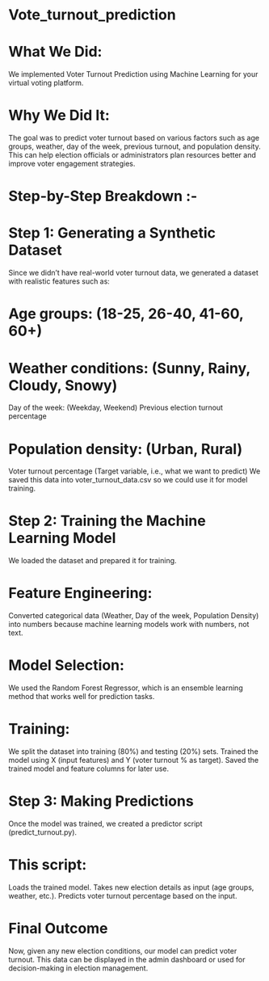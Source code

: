 # Vote_turnout_prediction

# What We Did:
We implemented Voter Turnout Prediction using Machine Learning for your virtual voting platform.

# Why We Did It:
The goal was to predict voter turnout based on various factors such as age groups, weather, day of the week, previous turnout, and population density. This can help election officials or administrators plan resources better and improve voter engagement strategies.

# Step-by-Step Breakdown :-
# Step 1: Generating a Synthetic Dataset
Since we didn’t have real-world voter turnout data, we generated a dataset with realistic features such as:

# Age groups: (18-25, 26-40, 41-60, 60+)

# Weather conditions: (Sunny, Rainy, Cloudy, Snowy)
Day of the week: (Weekday, Weekend)
Previous election turnout percentage

# Population density: (Urban, Rural)
Voter turnout percentage (Target variable, i.e., what we want to predict)
We saved this data into voter_turnout_data.csv so we could use it for model training.

# Step 2: Training the Machine Learning Model
We loaded the dataset and prepared it for training.

# Feature Engineering:
Converted categorical data (Weather, Day of the week, Population Density) into numbers because machine learning models work with numbers, not text.

# Model Selection:
We used the Random Forest Regressor, which is an ensemble learning method that works well for prediction tasks.

# Training:
We split the dataset into training (80%) and testing (20%) sets.
Trained the model using X (input features) and Y (voter turnout % as target).
Saved the trained model and feature columns for later use.

# Step 3: Making Predictions

Once the model was trained, we created a predictor script (predict_turnout.py).

# This script:
Loads the trained model.
Takes new election details as input (age groups, weather, etc.).
Predicts voter turnout percentage based on the input.

# Final Outcome

Now, given any new election conditions, our model can predict voter turnout.
This data can be displayed in the admin dashboard or used for decision-making in election management.



